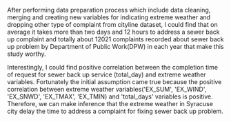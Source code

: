 


After  performing   data preparation process which include data cleaning, merging and  creating   new variables for indicating extreme weather and dropping other type of complaint from cityline dataset, I could find that on average it takes more than two days and 12 hours to address a sewer back up  complaint  and totally about 12021 complaints  recorded about sewer back up problem by Department of  Public Work(DPW) in each year that make this study worthy.


 Interestingly, I could find  positive  correlation between the completion time of request for sewer back up service (total_day) and extreme weather variables. Fortunately the initial assumption came true because the positive correlation between extreme weather variables('EX_SUM', 'EX_WIND',  'EX_SNWD', 'EX_TMAX', 'EX_TMIN) and  'total_days' variables is positive. Therefore, we can make inference that the  extreme weather in Syracuse city  delay the time to address a complaint for fixing sewer back up problem.
 
